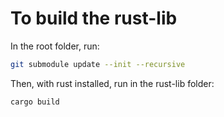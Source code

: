 # To build the rust-lib

In the root folder, run:

```bash
git submodule update --init --recursive
```

Then, with rust installed, run in the rust-lib folder:

```bash
cargo build
```
